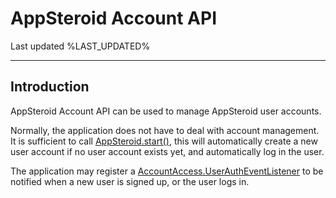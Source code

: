 
# AppSteroid Account API

Last updated %LAST_UPDATED%

-------------------------

## Introduction

AppSteroid Account API can be used to manage AppSteroid user accounts.

Normally, the application does not have to deal with account management. It is sufficient to call [AppSteroid.start()](AndroidSDK.md#com_fresvii_AppSteroid_void_start_Context_String_String_String_String), this will automatically create a new user account if no user account exists yet, and automatically log in the user.

The application may register a [AccountAccess.UserAuthEventListener](#com.fresvii.server.access.AccountAccess.UserAuthEventListener) to be notified when a new user is signed up, or the user logs in.
